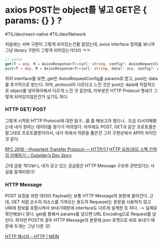 # axios POST는 object를 넣고 GET은 { params: {} } ?
#TIL/dev/react-native #TIL/dev/Network

처음에는 서버 구현이 그렇게 되어있는건줄 알았는데, axios interface 정의를 보니까 그냥 library 구현이 그렇게 되어있는거더라 ㅋㅋ 

```typescript
// axios
get<T = any, R = AxiosResponse<T>>(url: string, config?: AxiosRequestConfig): Promise<R>; 
post<T = any, R = AxiosResponse<T>>(url: string, data?: any, config?: AxiosRequestConfig): Promise<R>;
```

위의 interface를 보면, get은 AxiosRequestConfig를 params로 받고, post는 data를 추가적으로 받는다. 아마, protocol이 다르다고 느낀 것은 post는 data에 직접적으로 object를 넣어줘야해서 다르게 느낀 것 같은데, 이부분은 HTTP Protocol 명세가 그렇게 되어있지않은건가 싶기도 하다. 


### HTTP GET/ POST 
그렇게 시작된 HTTP Protocol에 대한 탐구…를 좀 해보고자 했으나.. 조금 리서치해봤는데 내가 원하는 데이터를 찾기가 어려웠다. 아무래도 POST, GET과 같은  프로토콜은 말그대로 프로토콜뿐이라서, 내가 위에서 의문을 품은건 그저 구현상에서 API의 차이인 것 같다. 


[RFC 2616 - Hypertext Transfer Protocol — HTTP/1.1](https://tools.ietf.org/html/rfc2616#section-9.2)
[HTTP 요청/응답 스펙 간략히 이해하기 :: Outsider’s Dev Story](https://blog.outsider.ne.kr/888)


근데 글을 적다보니, 내가 갖고 있는 궁금증은 HTTP Message 구조와 관련있다는 사실을 알게되었다! 

### HTTP Message

POST 요청을 위한 데이터 Payload는 보통 HTTP Message의 본문에 들어간다. 근데, GET 처럼 순수히 리소스를 가져오는 용도의 Requeset는 본문을 사용하지 않고 URI에 정보를 포함시켜서 보내기때문에 interface도 다르게 설계한 듯 하다.  -> 실제로 확인해보니 맞다. 
get을 통해서 params를 넣으면 URL Encoding으로 Request를 날린다. 하지만 POST의 경우 HTTP Message의 본문에 json 포맷으로 바로 보내기 때문에 두개는 그냥 다른 것! 


[HTTP 메시지 - HTTP | MDN](https://developer.mozilla.org/ko/docs/Web/HTTP/Messages)


















